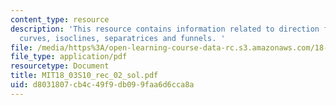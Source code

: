 ```yaml
---
content_type: resource
description: 'This resource contains information related to direction fields, integral
  curves, isoclines, separatrices and funnels. '
file: /media/https%3A/open-learning-course-data-rc.s3.amazonaws.com/18-03-differential-equations-spring-2010/d8031807cb4c49f9db099faa6d6cca8a_MIT18_03S10_rec_02_sol.pdf
file_type: application/pdf
resourcetype: Document
title: MIT18_03S10_rec_02_sol.pdf
uid: d8031807-cb4c-49f9-db09-9faa6d6cca8a
---
```


